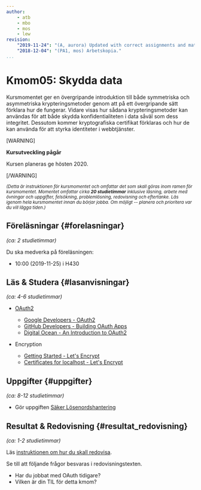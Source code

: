 ```yaml
---
author:
    - atb
    - mbo
    - mos
    - lew
revision:
    "2019-11-24": "(A, aurora) Updated with correct assignments and material"
    "2018-12-04": "(PA1, mos) Arbetskopia."
...
```

Kmom05: Skydda data
==================================

Kursmomentet ger en övergripande introduktion till både symmetriska och asymmetriska krypteringsmetoder genom att på ett övergripande sätt förklara hur de fungerar. Vidare visas hur sådana krypteringsmetoder kan användas för att både skydda konfidentialiteten i data såväl som dess integritet. Dessutom kommer kryptografiska certifikat förklaras och hur de kan använda för att styrka identiteter i webbtjänster.

[WARNING]

**Kursutveckling pågår**

Kursen planeras ge hösten 2020.

[/WARNING]


<small><i>(Detta är instruktionen för kursmomentet och omfattar det som skall göras inom ramen för kursmomentet. Momentet omfattar cirka **20 studietimmar** inklusive läsning, arbete med övningar och uppgifter, felsökning, problemlösning, redovisning och eftertanke. Läs igenom hela kursmomentet innan du börjar jobba. Om möjligt -- planera och prioritera var du vill lägga tiden.)</i></small>



Föreläsningar  {#forelasningar}
---------------------------------

*(ca: 2 studietimmar)*

Du ska medverka på föreläsningen:

* 10:00 (2019-11-25) i H430



Läs &amp; Studera  {#lasanvisningar}
---------------------------------

*(ca: 4-6 studietimmar)*

* [OAuth2](https://oauth.net/2/)
    * [Google Developers - OAuth2](https://developers.google.com/identity/protocols/OAuth2)
    * [GitHub Developers - Building OAuth Apps](https://developer.github.com/apps/building-oauth-apps/)
    * [Digital Ocean - An Introduction to OAuth2](https://www.digitalocean.com/community/tutorials/an-introduction-to-oauth-2)

* Encryption
    * [Getting Started - Let's Encrypt](https://letsencrypt.org/getting-started/)
    * [Certificates for localhost - Let's Encrypt](https://letsencrypt.org/docs/certificates-for-localhost/)


Uppgifter  {#uppgifter}
-------------------------------------------

*(ca: 8-12 studietimmar)*

* Gör uppgiften [Säker Lösenordshantering](/uppgift/losenordshantering)



Resultat & Redovisning  {#resultat_redovisning}
-----------------------------------------------

*(ca: 1-2 studietimmar)*

Läs [instruktionen om hur du skall redovisa](./../redovisa).

Se till att följande frågor besvaras i redovisningstexten.

* Har du jobbat med OAuth tidigare?
* Vilken är din TIL för detta kmom?

